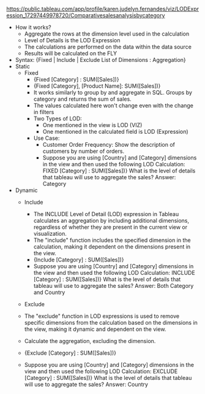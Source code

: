 https://public.tableau.com/app/profile/karen.judelyn.fernandes/viz/LODExpression_17297449978720/Comparativesalesanalysisbycategory

- How it works?
  - Aggregate the rows at the dimension level used in the calculation
  - Level of Details is the LOD Expression
  - The calculations are performed on the data within the data source
  - Results will be calculated on the FLY
- Syntax: {Fixed | Include | Exclude List of Dimensions : Aggregation}
- Static
  - Fixed
    - {Fixed [Category] : SUM([Sales])}
    - {Fixed [Category], [Product Name]: SUM([Sales])}
    - It works similarly to group by and aggregate in SQL. Groups by category and returns the sum of sales.
    - The values calculated here won't change even with the change in filters
    - Two Types of LOD:
      - One mentioned in the view is LOD (VIZ)
      - One mentioned in the calculated field is LOD (Expression)
    - Use Case:
      - Customer Order Frequency: Show the description of customers by number of orders.
      - Suppose you are using [Country] and [Category] dimensions in the view and then used the following LOD Calculation:
      FIXED [Category] : SUM([Sales])}
      What is the level of details that tableau will use to aggregate the sales?
      Answer: Category
- Dynamic
  - Include
    - The INCLUDE Level of Detail (LOD) expression in Tableau calculates an aggregation by including additional dimensions, regardless of whether they are present in the current view or visualization.
    - The "include" function includes the specified dimension in the calculation, making it dependent on the dimensions present in the view.
    - {Include [Category] : SUM([Sales])}
    - Suppose you are using [Country] and [Category] dimensions in the view and then used the following LOD Calculation:
      INCLUDE [Category] : SUM([Sales])}
      What is the level of details that tableau will use to aggregate the sales?
      Answer: Both Category and Country
      
   - Exclude
    - The "exclude" function in LOD expressions is used to remove specific dimensions from the calculation based on the dimensions in the view, making it dynamic and dependent on the view.
    - Calculate the aggregation, excluding the dimension.
    - {Exclude [Category] : SUM([Sales])}
    - Suppose you are using [Country] and [Category] dimensions in the view and then used the following LOD Calculation:
      EXCLUDE [Category] : SUM([Sales])}
      What is the level of details that tableau will use to aggregate the sales?
      Answer: Country

